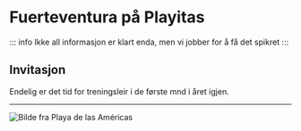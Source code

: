# Fuerteventura på Playitas

::: info
Ikke all informasjon er klart enda, men vi jobber for å få det spikret
:::

## Invitasjon

Endelig er det tid for treningsleir i de første mnd i året igjen. 

--- 

![Bilde fra Playa de las Américas](/arrangementer/2024-q1-fuerteventura/treningsleir.jpg)